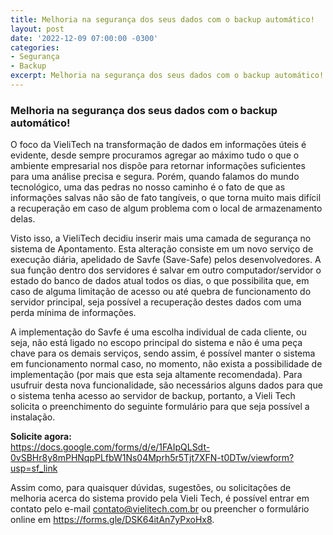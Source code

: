 ```yaml
---
title: Melhoria na segurança dos seus dados com o backup automático! 
layout: post
date: '2022-12-09 07:00:00 -0300'
categories:
- Segurança
- Backup
excerpt: Melhoria na segurança dos seus dados com o backup automático!
---
```


### Melhoria na segurança dos seus dados com o backup automático!

O foco da VieliTech na transformação de dados em informações úteis é evidente, desde sempre procuramos agregar ao máximo tudo o que o ambiente empresarial nos dispõe para retornar informações suficientes para uma análise precisa e segura. Porém, quando falamos do mundo tecnológico, uma das pedras no nosso caminho é o fato de que as informações salvas não são de fato tangíveis, o que torna muito mais difícil a recuperação em caso de algum problema com o local de armazenamento delas.

Visto isso, a VieliTech decidiu inserir mais uma camada de segurança no sistema de Apontamento. Esta alteração consiste em um novo serviço de execução diária, apelidado de Savfe (Save-Safe) pelos desenvolvedores. A sua função dentro dos servidores é salvar em outro computador/servidor o estado do banco de dados atual todos os dias, o que possibilita que, em caso de alguma limitação de acesso ou até quebra de funcionamento do servidor principal, seja possível a recuperação destes dados com uma perda mínima de informações.

A implementação do Savfe é uma escolha individual de cada cliente, ou seja, não está ligado no escopo principal do sistema e não é uma peça chave para os demais serviços, sendo assim, é possível manter o sistema em funcionamento normal caso, no momento, não exista a possibilidade de implementação (por mais que esta seja altamente recomendada). Para usufruir desta nova funcionalidade, são necessários alguns dados para que o sistema tenha acesso ao servidor de backup, portanto, a Vieli Tech solicita o preenchimento do seguinte formulário para que seja possível a instalação.

**Solicite agora:** \
https://docs.google.com/forms/d/e/1FAIpQLSdt-0vSBHr8y8mPHNqpPLfbW1Ns04Mprh5r5Tjt7XFN-t0DTw/viewform?usp=sf_link

Assim como, para quaisquer dúvidas, sugestões, ou solicitações de melhoria acerca do sistema provido pela Vieli Tech, é possível entrar em contato pelo e-mail contato@vielitech.com.br ou preencher o formulário online em https://forms.gle/DSK64itAn7yPxoHx8.